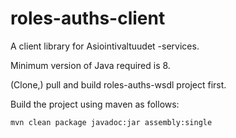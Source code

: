 # roles-auths-client

A client library for Asiointivaltuudet -services.

Minimum version of Java required is 8.

(Clone,) pull and build roles-auths-wsdl project first.

Build the project using maven as follows:

    mvn clean package javadoc:jar assembly:single

